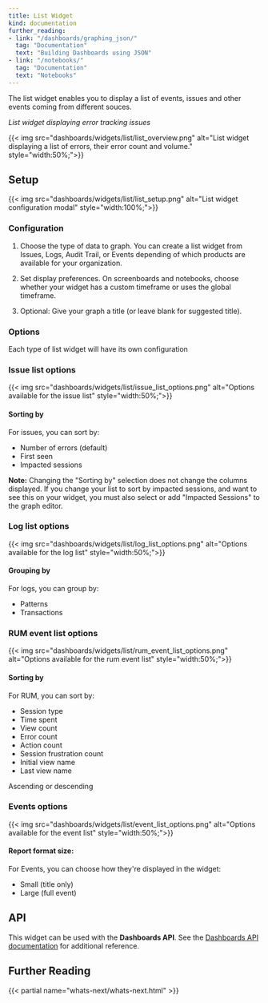 ```yaml
---
title: List Widget
kind: documentation
further_reading:
- link: "/dashboards/graphing_json/"
  tag: "Documentation"
  text: "Building Dashboards using JSON"
- link: "/notebooks/"
  tag: "Documentation"
  text: "Notebooks"
---
```


The list widget enables you to display a list of events, issues and other events coming from different souces.

_List widget displaying error tracking issues_

{{< img src="dashboards/widgets/list/list_overview.png" alt="List widget displaying a list of errors, their error count and volume." style="width:50%;">}}

## Setup

{{< img src="dashboards/widgets/list/list_setup.png" alt="List widget configuration modal" style="width:100%;">}}

### Configuration

1. Choose the type of data to graph. You can create a list widget from Issues, Logs, Audit Trail, or Events depending of which products are available for your organization.

2. Set display preferences. On screenboards and notebooks, choose whether your widget has a custom timeframe or uses the global timeframe.

3. Optional: Give your graph a title (or leave blank for suggested title).

### Options

Each type of list widget will have its own configuration

### Issue list options

{{< img src="dashboards/widgets/list/issue_list_options.png" alt="Options available for the issue list" style="width:50%;">}}

#### Sorting by

For issues, you can sort by:

* Number of errors (default)
* First seen
* Impacted sessions

**Note:** Changing the "Sorting by" selection does not change the columns displayed. If you change your list to sort by impacted sessions, and want to see this on your widget, you must also select or add "Impacted Sessions" to the graph editor.

### Log list options

{{< img src="dashboards/widgets/list/log_list_options.png" alt="Options available for the log list" style="width:50%;">}}

#### Grouping by

For logs, you can group by:

* Patterns
* Transactions

### RUM event list options

{{< img src="dashboards/widgets/list/rum_event_list_options.png" alt="Options available for the rum event list" style="width:50%;">}}

#### Sorting by

For RUM, you can sort by:

* Session type
* Time spent
* View count
* Error count
* Action count
* Session frustration count
* Initial view name
* Last view name

Ascending or descending

### Events options

{{< img src="dashboards/widgets/list/event_list_options.png" alt="Options available for the event list" style="width:50%;">}}

#### Report format size:

For Events, you can choose how they're displayed in the widget:

* Small (title only)
* Large (full event)

## API

This widget can be used with the **Dashboards API**. See the [Dashboards API documentation][1] for additional reference.

## Further Reading

{{< partial name="whats-next/whats-next.html" >}}

[1]: /api/v1/dashboards/
